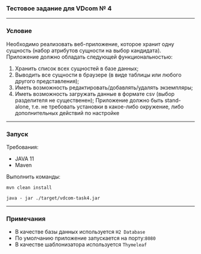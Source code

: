### Тестовое задание для VDcom № 4
_____

### Условие
Необходимо реализовать веб-приложение, которое хранит одну сущность (набор
атрибутов сущности на выбор кандидата).
Приложение должно обладать следующей функциональностью:
1. Хранить список всех сущностей в базе данных;
2. Выводить все сущности в браузере (в виде таблицы или любого другого
   представления);
3. Иметь возможность редактировать/добавлять/удалять экземпляры;
4. Иметь возможность загружать данные в формате csv (выбор разделителя не
   существенен);
   Приложение должно быть stand-alone, т.е. не требовать установки в какое-либо
   окружение, либо дополнительных действий по настройке

____

### Запуск
Требования:
- JAVA 11
- Maven

Выполнить команды:

    mvn clean install

    java - jar ./target/vdcom-task4.jar

----

### Примечания
    
- В качестве базы данных используется `H2 Database`
- По умолчанию приложение запускается на порту:`8080`
- В качестве шаблонизатора используется `Thymeleaf`